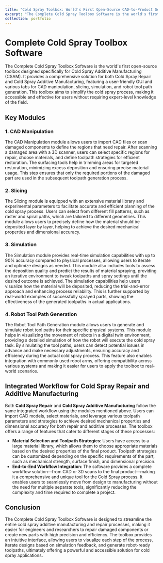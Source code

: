 ```yaml
---
title: "Cold Spray Toolbox: World's First Open-Source CAD-to-Product Solution for Cold Spray Additive Manufacturing"
excerpt: "The Complete Cold Spray Toolbox Software is the world's first open-source toolbox designed specifically for Cold Spray Additive Manufacturing (CSAM). It provides a comprehensive solution for both Cold Spray Repair and Cold Spray Additive Manufacturing, featuring a user-friendly GUI and various tabs for CAD manipulation, slicing, simulation, and robot tool path generation. <br/><img src='/images/CS toolbox software.png'>"
collection: portfolio
---
```

# Complete Cold Spray Toolbox Software

The Complete Cold Spray Toolbox Software is the world's first open-source toolbox designed specifically for Cold Spray Additive Manufacturing (CSAM). It provides a comprehensive solution for both Cold Spray Repair and Cold Spray Additive Manufacturing, featuring a user-friendly GUI and various tabs for CAD manipulation, slicing, simulation, and robot tool path generation. This toolbox aims to simplify the cold spray process, making it accessible and effective for users without requiring expert-level knowledge of the field.

## Key Modules

### 1. CAD Manipulation
The CAD Manipulation module allows users to import CAD files or scan damaged components to define the regions that need repair. After scanning a damaged area with a 3D scanner, users can select specific regions for repair, choose materials, and define toolpath strategies for efficient restoration. The surfacing tools help in trimming areas for targeted restoration, minimizing excess deposition and ensuring precise material usage. This step ensures that only the required portions of the damaged part are used in the subsequent toolpath generation process.

### 2. Slicing
The Slicing module is equipped with an extensive material library and experimental parameters to facilitate accurate and efficient planning of the cold spray process. Users can select from different fill patterns, such as raster and spiral paths, which are tailored to different geometries. This module allows users to precisely define how the material should be deposited layer by layer, helping to achieve the desired mechanical properties and dimensional accuracy.

### 3. Simulation
The Simulation module provides real-time simulation capabilities with up to 90% accuracy compared to physical processes, allowing users to iterate and optimize designs as needed. This module also includes tools to assess the deposition quality and predict the results of material spraying, providing an iterative environment to tweak toolpaths and spray settings until the desired outcome is achieved. The simulation capabilities help users visualize how the material will be deposited, reducing the trial-and-error approach and enhancing process reliability. This is further supported by real-world examples of successfully sprayed parts, showing the effectiveness of the generated toolpaths in actual applications.

### 4. Robot Tool Path Generation
The Robot Tool Path Generation module allows users to generate and simulate robot tool paths for their specific physical systems. This module helps in visualizing the movement of robots in a digital twin environment, providing a detailed simulation of how the robot will execute the cold spray task. By simulating the tool paths, users can detect potential issues in advance and make necessary adjustments, ensuring accuracy and efficiency during the actual cold spray process. This feature also enables integration with commonly used robot arms, offering compatibility across various systems and making it easier for users to apply the toolbox to real-world scenarios.

## Integrated Workflow for Cold Spray Repair and Additive Manufacturing
Both **Cold Spray Repair** and **Cold Spray Additive Manufacturing** follow the same integrated workflow using the modules mentioned above. Users can import CAD models, select materials, and leverage various toolpath parameters and strategies to achieve desired mechanical properties and dimensional accuracy for both repair and additive processes. The toolbox offers a range of features that cater to different stages of these processes:

- **Material Selection and Toolpath Strategies**: Users have access to a large material library, which allows them to choose appropriate materials based on the desired properties of the final product. Toolpath strategies can be customized depending on the specific requirements of the part, such as mechanical strength, surface finish, and dimensional precision.
- **End-to-End Workflow Integration**: The software provides a complete workflow solution—from CAD or 3D scans to the final product—making it a comprehensive and unique tool for the Cold Spray process. It enables users to seamlessly move from design to manufacturing without the need for multiple separate tools, significantly reducing the complexity and time required to complete a project.

## Conclusion
The Complete Cold Spray Toolbox Software is designed to streamline the entire cold spray additive manufacturing and repair processes, making it easier for engineers and researchers to repair damaged components or create new parts with high precision and efficiency. The toolbox provides an intuitive interface, allowing users to visualize each step of the process, iterate designs based on simulation feedback, and generate robot-ready toolpaths, ultimately offering a powerful and accessible solution for cold spray applications.





